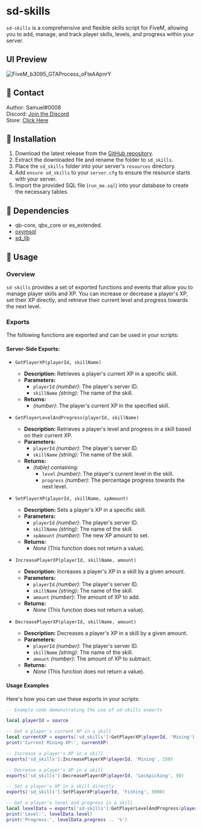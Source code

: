 # sd-skills

`sd-skills` is a comprehensive and flexible skills script for FiveM, allowing you to add, manage, and track player skills, levels, and progress within your server.

## UI Preview
![FiveM_b3095_GTAProcess_oFteAApnrY](https://github.com/user-attachments/assets/fa8c5133-11e4-4c05-a03d-a83e417eb5a4)


## 🔔 Contact

Author: Samuel#0008  
Discord: [Join the Discord](https://discord.gg/samueldev)  
Store: [Click Here](https://fivem.samueldev.shop)

## 💾 Installation

1. Download the latest release from the [GitHub repository](https://github.com/Samuels-Development/sd_skills/releases).
2. Extract the downloaded file and rename the folder to `sd_skills`.
3. Place the `sd_skills` folder into your server's `resources` directory.
4. Add `ensure sd_skills` to your `server.cfg` to ensure the resource starts with your server.
5. Import the provided SQL file (`run_me.sql`) into your database to create the necessary tables.


## 📖 Dependencies
- qb-core, qbx_core or es_extended.
- [oxymsql](https://github.com/overextended/oxmysql) 
- [sd_lib](https://github.com/Samuels-Development/sd_lib/releases)

## 📖 Usage

### Overview

`sd-skills` provides a set of exported functions and events that allow you to manage player skills and XP. You can increase or decrease a player's XP, set their XP directly, and retrieve their current level and progress towards the next level.

### Exports

The following functions are exported and can be used in your scripts:

#### **Server-Side Exports:**


 - `GetPlayerXP(playerId, skillName)`
    - **Description:** Retrieves a player's current XP in a specific skill.
    - **Parameters:**
      - `playerId` *(number)*: The player's server ID.
      - `skillName` *(string)*: The name of the skill.
    - **Returns:**
      - *(number)*: The player's current XP in the specified skill.

  - `GetPlayerLevelAndProgress(playerId, skillName)`
    - **Description:** Retrieves a player's level and progress in a skill based on their current XP.
    - **Parameters:**
      - `playerId` *(number)*: The player's server ID.
      - `skillName` *(string)*: The name of the skill.
    - **Returns:**
      - *(table)* containing:
        - `level` *(number)*: The player's current level in the skill.
        - `progress` *(number)*: The percentage progress towards the next level.

  - `SetPlayerXP(playerId, skillName, xpAmount)`
    - **Description:** Sets a player's XP in a specific skill.
    - **Parameters:**
      - `playerId` *(number)*: The player's server ID.
      - `skillName` *(string)*: The name of the skill.
      - `xpAmount` *(number)*: The new XP amount to set.
    - **Returns:**
      - *None* (This function does not return a value).

  - `IncreasePlayerXP(playerId, skillName, amount)`
    - **Description:** Increases a player's XP in a skill by a given amount.
    - **Parameters:**
      - `playerId` *(number)*: The player's server ID.
      - `skillName` *(string)*: The name of the skill.
      - `amount` *(number)*: The amount of XP to add.
    - **Returns:**
      - *None* (This function does not return a value).

  - `DecreasePlayerXP(playerId, skillName, amount)`
    - **Description:** Decreases a player's XP in a skill by a given amount.
    - **Parameters:**
      - `playerId` *(number)*: The player's server ID.
      - `skillName` *(string)*: The name of the skill.
      - `amount` *(number)*: The amount of XP to subtract.
    - **Returns:**
      - *None* (This function does not return a value).


#### Usage Examples

Here's how you can use these exports in your scripts:

```lua
-- Example code demonstrating the use of sd-skills exports

local playerId = source 

-- Get a player's current XP in a skill
local currentXP = exports['sd_skills']:GetPlayerXP(playerId, 'Mining')
print('Current Mining XP:', currentXP)

-- Increase a player's XP in a skill
exports['sd_skills']:IncreasePlayerXP(playerId, 'Mining', 150)

-- Decrease a player's XP in a skill
exports['sd_skills']:DecreasePlayerXP(playerId, 'Lockpicking', 50)

-- Set a player's XP in a skill directly
exports['sd_skills']:SetPlayerXP(playerId, 'Fishing', 5000)

-- Get a player's level and progress in a skill
local levelData = exports['sd-skills']:GetPlayerLevelAndProgress(playerId, 'Crafting')
print('Level:', levelData.level)
print('Progress:', levelData.progress .. '%')
